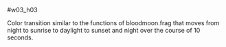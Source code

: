 #w03_h03

Color transition similar to the functions of bloodmoon.frag that moves from night to sunrise to daylight to sunset and night over the course of 10 seconds.